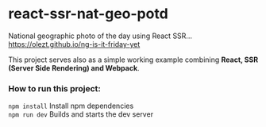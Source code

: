 # react-ssr-nat-geo-potd
National geographic photo of the day using React SSR... https://olezt.github.io/ng-is-it-friday-yet

This project serves also as a simple working example combining <b>React, SSR (Server Side Rendering) and Webpack</b>.

### How to run this project:
```npm install``` Install npm dependencies<br>
```npm run dev``` Builds and starts the dev server<br>
